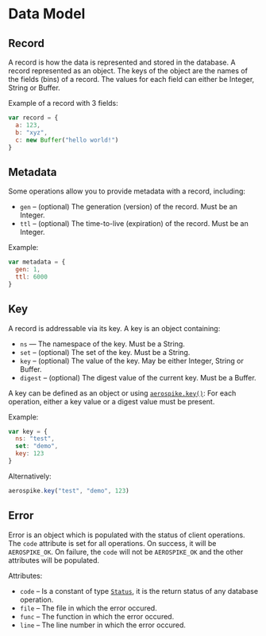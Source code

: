 
# Data Model

<!--
################################################################################
record
################################################################################
-->
<a name="record"></a>

## Record

A record is how the data is represented and stored in the database. A record represented as an object. The keys of the object are the names of the fields (bins) of a record. The values for each field can either be Integer, String or Buffer. 

Example of a record with 3 fields:

```js
var record = {
  a: 123,
  b: "xyz",
  c: new Buffer("hello world!")
}
```

<!--
################################################################################
metadata
################################################################################
-->
<a name="metadata"></a>

## Metadata

Some operations allow you to provide metadata with a record, including:

- `gen` – (optional) The generation (version) of the record. Must be an Integer.
- `ttl` – (optional) The time-to-live (expiration) of the record. Must be an Integer.

Example:

```js
var metadata = {
  gen: 1,
  ttl: 6000
}
```

<!--
################################################################################
key
################################################################################
-->
<a name="key"></a>

## Key

A record is addressable via its key. A key is an object containing:

- `ns` — The namespace of the key. Must be a String.
- `set` – (optional) The set of the key. Must be a String.
- `key` – (optional) The value of the key. May be either Integer, String or Buffer.
- `digest` – (optional) The digest value of the current key. Must be a Buffer.

A key can be defined as an object or using [`aerospike.key()`](aerospike.md#key):
For each operation, either a key value or a digest value must be present.

Example:

```js
var key = {
  ns: "test",
  set: "demo",
  key: 123
}
```

Alternatively:

```js
aerospike.key("test", "demo", 123)
```


<!--
################################################################################
error
################################################################################
-->
<a name="error"></a>

## Error

Error is an object which is populated with the status of client operations. The
`code` attribute is set for all operations. On success, it will be 
`AEROSPIKE_OK`. On failure, the `code` will not be `AEROSPIKE_OK` and the other 
attributes will be populated.

Attributes:

- `code`    – Is a constant of type [`Status`](status.md), it is the return status of any database operation.
- `file`    – The file in which the error occured.
- `func`    – The function in which the error occured.
- `line`    – The line number in which the error occured.

